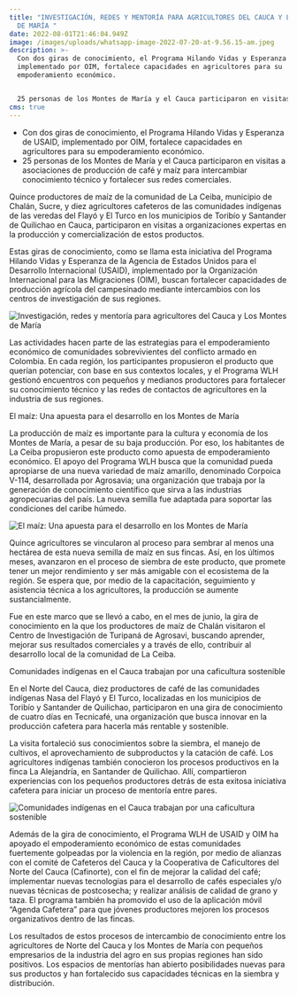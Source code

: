 ```yaml
---
title: "INVESTIGACIÓN, REDES Y MENTORÍA PARA AGRICULTORES DEL CAUCA Y LOS MONTES
  DE MARÍA "
date: 2022-08-01T21:46:04.949Z
image: /images/uploads/whatsapp-image-2022-07-20-at-9.56.15-am.jpeg
description: >-
  Con dos giras de conocimiento, el Programa Hilando Vidas y Esperanza de USAID,
  implementado por OIM, fortalece capacidades en agricultores para su
  empoderamiento económico. 


  25 personas de los Montes de María y el Cauca participaron en visitas a asociaciones de producción de café y maíz para intercambiar conocimiento técnico y fortalecer sus redes comerciales.  
cms: true
---
```



* Con dos giras de conocimiento, el Programa Hilando Vidas y Esperanza de USAID, implementado por OIM, fortalece capacidades en agricultores para su empoderamiento económico. 
* 25 personas de los Montes de María y el Cauca participaron en visitas a asociaciones de producción de café y maíz para intercambiar conocimiento técnico y fortalecer sus redes comerciales.  

Quince productores de maíz de la comunidad de La Ceiba, municipio de Chalán, Sucre, y diez agricultores cafeteros de las comunidades indígenas de las veredas del Flayó y El Turco en los municipios de Toribío y Santander de Quilichao en Cauca, participaron en visitas a organizaciones expertas en la producción y comercialización de estos productos.  

Estas giras de conocimiento, como se llama esta iniciativa del Programa Hilando Vidas y Esperanza de la Agencia de Estados Unidos para el Desarrollo Internacional (USAID), implementado por la Organización Internacional para las Migraciones (OIM), buscan fortalecer capacidades de producción agrícola del campesinado mediante intercambios con los centros de investigación de sus regiones.  

![Investigación, redes y mentoría para agricultores del Cauca y Los Montes de María ](https://colombia.iom.int/sites/g/files/tmzbdl1011/files/images/Notas/giras4.png)

Las actividades hacen parte de las estrategias para el empoderamiento económico de comunidades sobrevivientes del conflicto armado en Colombia. En cada región, los participantes propusieron el producto que querían potenciar, con base en sus contextos locales, y el Programa WLH gestionó encuentros con pequeños y medianos productores para fortalecer su conocimiento técnico y las redes de contactos de agricultores en la industria de sus regiones.  

El maíz: Una apuesta para el desarrollo en los Montes de María 

La producción de maíz es importante para la cultura y economía de los Montes de María, a pesar de su baja producción. Por eso, los habitantes de La Ceiba propusieron este producto como apuesta de empoderamiento económico. El apoyo del Programa WLH busca que la comunidad pueda apropiarse de una nueva variedad de maíz amarillo, denominado Corpoica V-114, desarrollada por Agrosavia; una organización que trabaja por la generación de conocimiento científico que sirva a las industrias agropecuarias del país. La nueva semilla fue adaptada para soportar las condiciones del caribe húmedo. 

![El maíz: Una apuesta para el desarrollo en los Montes de María](https://colombia.iom.int/sites/g/files/tmzbdl1011/files/images/Notas/giras3.png)

Quince agricultores se vincularon al proceso para sembrar al menos una hectárea de esta nueva semilla de maíz en sus fincas. Así, en los últimos meses, avanzaron en el proceso de siembra de este producto, que promete tener un mejor rendimiento y ser más amigable con el ecosistema de la región. Se espera que, por medio de la capacitación, seguimiento y asistencia técnica a los agricultores, la producción se aumente sustancialmente. 

Fue en este marco que se llevó a cabo, en el mes de junio, la gira de conocimiento en la que los productores de maíz de Chalán visitaron el Centro de Investigación de Turipaná de Agrosavi, buscando aprender, mejorar sus resultados comerciales y a través de ello, contribuir al desarrollo local de la comunidad de La Ceiba. 

Comunidades indígenas en el Cauca trabajan por una caficultura sostenible 

En el Norte del Cauca, diez productores de café de las comunidades indígenas Nasa del Flayó y El Turco, localizadas en los municipios de Toribío y Santander de Quilichao, participaron en una gira de conocimiento de cuatro días en Tecnicafé, una organización que busca innovar en la producción cafetera para hacerla más rentable y sostenible.  

La visita fortaleció sus conocimientos sobre la siembra, el manejo de cultivos, el aprovechamiento de subproductos y la catación de café. Los agricultores indígenas también conocieron los procesos productivos en la finca La Alejandría, en Santander de Quilichao. Allí, compartieron experiencias con los pequeños productores detrás de esta exitosa iniciativa cafetera para iniciar un proceso de mentoría entre pares. 

![Comunidades indígenas en el Cauca trabajan por una caficultura sostenible](https://colombia.iom.int/sites/g/files/tmzbdl1011/files/images/Notas/giras2.png)

Además de la gira de conocimiento, el Programa WLH de USAID y OIM ha apoyado el empoderamiento económico de estas comunidades fuertemente golpeadas por la violencia en la región, por medio de alianzas con el comité de Cafeteros del Cauca y la Cooperativa de Caficultores del Norte del Cauca (Cafinorte), con el fin de mejorar la calidad del café; implementar nuevas tecnologías para el desarrollo de cafés especiales y/o nuevas técnicas de postcosecha; y realizar análisis de calidad de grano y taza. El programa también ha promovido el uso de la aplicación móvil “Agenda Cafetera” para que jóvenes productores mejoren los procesos organizativos dentro de las fincas. 

Los resultados de estos procesos de intercambio de conocimiento entre los agricultores de Norte del Cauca y los Montes de María con pequeños empresarios de la industria del agro en sus propias regiones han sido positivos. Los espacios de mentorías han abierto posibilidades nuevas para sus productos y han fortalecido sus capacidades técnicas en la siembra y distribución.
